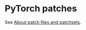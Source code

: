 # PyTorch patches

See [About patch files and patchsets](../README.md#about-patch-files-and-patchsets).
